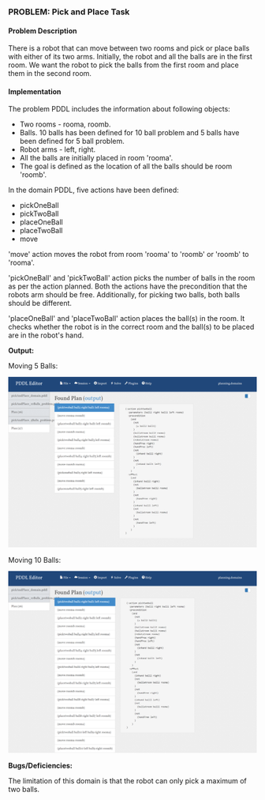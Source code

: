 
### PROBLEM: Pick and Place Task

#### Problem Description

There is a robot that can move between two rooms and pick or place balls with either of its two arms. Initially, the robot and all the balls are in the first room. We want the robot to pick the balls from the first room and place them in the second room.

#### Implementation

The problem PDDL includes the information about following objects:

- Two rooms - rooma, roomb.
- Balls. 10 balls has been defined for 10 ball problem and 5 balls have been defined for 5 ball problem.
- Robot arms - left, right.
- All the balls are initially placed in room 'rooma'.
- The goal is defined as the location of all the balls should be room 'roomb'.

In the domain PDDL, five actions have been defined:

- pickOneBall
- pickTwoBall
- placeOneBall
- placeTwoBall
- move

'move' action moves the robot from room 'rooma' to 'roomb' or 'roomb' to 'rooma'.

'pickOneBall' and 'pickTwoBall' action picks the number of balls in the room as per the action planned. Both the actions have the precondition that the robots arm should be free. Additionally, for picking two balls, both balls should be different.

'placeOneBall' and 'placeTwoBall' action places the ball(s) in the room. It checks whether the robot is in the correct room and the ball(s) to be placed are in the robot's hand.

**Output:**

Moving 5 Balls:

![](pickAndPlace_5Balls_plan.png)

Moving 10 Balls:

![](pickAndPlace_10Balls_plan.png)

**Bugs/Deficiencies:**

The limitation of this domain is that the robot can only pick a maximum of two balls.